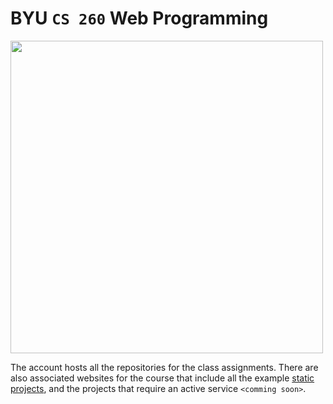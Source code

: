 # BYU `CS 260` **Web Programming**

<img src="https://github.com/webprogramming260/.github/blob/065f97641b19d6471b1acc91a8c2123d42805611/profile/webprogrammingcover.jpg" width="500">

The account hosts all the repositories for the class assignments. There are also associated websites for the course that include all the example [static projects](https://webprogramming260.github.io), and the projects that require an active service `<comming soon>`.
